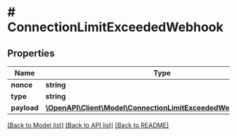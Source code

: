 # # ConnectionLimitExceededWebhook

## Properties

Name | Type | Description | Notes
------------ | ------------- | ------------- | -------------
**nonce** | **string** |  |
**type** | **string** |  |
**payload** | [**\OpenAPI\Client\Model\ConnectionLimitExceededWebhookPayload**](ConnectionLimitExceededWebhookPayload.md) |  |

[[Back to Model list]](../../README.md#models) [[Back to API list]](../../README.md#endpoints) [[Back to README]](../../README.md)
